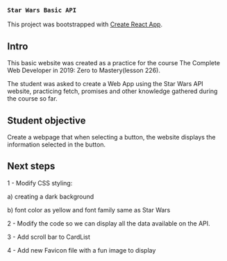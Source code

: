 ### `Star Wars Basic API`
This project was bootstrapped with [Create React App](https://github.com/facebook/create-react-app).

## Intro

This basic website was created as a practice for the course The Complete Web Developer in 2019: Zero to Mastery(lesson 226). 

The student was asked to create a Web App using the Star Wars API website, practicing fetch, promises and other knowledge gathered during the course so far.

## Student objective

Create a webpage that when selecting a button, the website displays the information selected in the button.

## Next steps

1 - Modify CSS styling:

 a) creating a dark background
 
 b) font color as yellow and font family same as Star Wars 

2 - Modify the code so we can display all the data available on the API.

3 - Add scroll bar to CardList

4 - Add new Favicon file with a fun image to display

